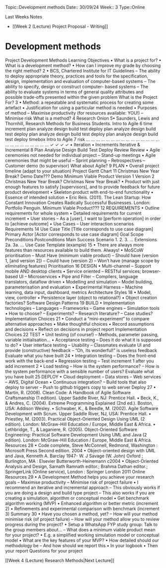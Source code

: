 
 Topic::Development methods
 Date:: 30/09/24
 Week:: 3
 Type::Online

 Last Weeks Notes
 - [[Week 2 (Lecture) Project Proposal - Writing]]
# Development methods
Project Development Methods
Learning Objectives
• What is a project for?
• What is a development method?
• How can I improve my grade by choosing the
right method?
2
• BCS, Chartered Institute for IT Guidelines
– The ability to deploy appropriate theory, practices and
tools for the specification, design, implementation
and evaluation of computer-based systems
– The ability to specify, design or construct computer-
based systems
– The ability to evaluate systems in terms of general
quality attributes and possible trade-offs presented
within the given problem
What is the Project For?
3
• Method: a repeatable and systematic process
for creating some artefact
• Justification for using a particular method is
needed
• Purposes of method
– Maximise productivity (for resources available: YOU!)
– Minimise risk
What is a method?
4
Research Onion
5• Saunders, Lewis and Thornhill, Research Methods for Business Students.
Intro to Agile
6
time
increment
plan analyze design build test deploy
plan analyze design build test deploy
plan analyze design build test deploy
plan analyze design build test deploy
timebox
Intro to Agile
7
risk
… … … … … …
… … … … … …
… … … … … …
… … … … … …
✓ ✓ ✓ ✓
• Iteration
• Increments
Iterative & Incremental
8
Plan Analyse Design Build Test Deploy
Review
Review
• Agile ceremonies not needed for individual
project
– Stand-up meetings
• Agile ceremonies that might be useful
– Sprint planning
– Retrospectives
– Customer demo (to supervisor)
What about Agile?
9
PLAN
• Overall project timeline (adapt to your situation)
Project Gantt Chart
11
Christmas
New Year
Break?
Demo
Date???
Demo
Minimum
Viable
Product
Version 1
Version 2
Christmas
New Year
Break? Christmas
New Year
Break?
• Product with just enough features to satisfy
[supervisors], and to provide feedback for future
product development
• Skeleton product with end-to-end functionality
• Essence of intended solution
• Eric Reis. (2011). The Lean Startup: How Constant Innovation Creates
Radically Successful Businesses. London: Portfolio Penguin.
Minimum Viable Product???
12
REQUIREMENTS
• Outline requirements for whole system
• Detailed requirements for current increment
• User stories
– As a [user], I want to [perform operation] in order to
[achieve outcome]
• Use Cases
– User interaction scenarios
Requirements
14
Use Case Title [Title corresponds to use case diagram]
Primary Actor [Actor corresponds to use case diagram]
Goal
Scope
Preconditions
Postconditions
Main Success Scenario 1.
2.
3.
…
Extensions 2a.
3a.
…
Use Case Template (example)
15
• There are always more features than resources
available to build them. Always!
• MoSCoW prioritisation
– Must Have (minimum viable product)
– Should have (version 1, [and version 2])
– Could have (version 2)
– Won’t have (manage scope by eliminating features)
Prioritisation
16
DESIGN
• Multi-channel
– Support mobile AND desktop clients
• Service oriented
– RESTful services; browser-based UI
– Microservices
• Pipe and Filter
– Compilers, language translators, dataflow driven
• Modelling and simulation
– Model building, parameterisation and evaluation
• Experimental Harness
– Machine learning, data input, dashboard, metrics
Architecture Styles
18
• Model, view, controller
• Persistence layer (object to relational?)
• Object creation factories?
Software Design Patterns
19
BUILD
• Implementation technologies
– Languages
– Frameworks
– Game engines
– Simulation tools
• How to choose?
– Experiments?
– Research literature?
– Case studies?
Implementation Choices
21
• Conduct a “mini-experiment” to compare
alternative approaches
• Make thoughtful choices
• Record assumptions and decisions
• Reflect on decisions in project report
Implementation Choices
22
TEST
• Unit testing (of course!)
– Methods, parameter passing, variable initialisation…
• Acceptance testing
– Does it do what it is supposed to do?
• User interface testing
– Usability
– Classmates evaluate UI and provide (constructive)
feedback
– “Oh, its wonderful!” is useless feedback
Evaluate what you have built
24
• Integration testing
– Does the front-end work with the back-end
• Regression testing
– Test increment 1 after you add increment 2
• Load testing
– How is the system performance?
– How is the system performance with a sensible
number of users?
Evaluate what you have built
25
DEPLOY
• Cloud deployment
– Data stores
– Web services
– AWS, Digital Ocean
• Continuous integration?
– Build tools that also deploy to server
– Push to github triggers copy to web server
Deploy
27
• Martin, R. (2008). Clean Code: A Handbook of Agile Software
Craftsmanship (1 edition). Upper Saddle River, NJ: Prentice Hall.
• Beck, K., & Andres, C. (2004). Extreme Programming Explained (2nd
ed.). Boston, USA: Addison Wesley.
• Schwaber, K., & Beedle, M. (2002). Agile Software Development with
Scrum. Upper Saddle River, NJ, USA: Prentice Hall.
• Priestley, M. (2003). Practical Object-Oriented Design Using UML (2
edition). London: McGraw-Hill Education / Europe, Middle East &
Africa.
• Lethbridge, T., & Laganiere, R. (2005). Object-Oriented Software
Engineering: Practical Software Development Using UML and Java (2
edition). London: McGraw-Hill Education / Europe, Middle East &
Africa.
Resources
28
• Code complete, Steve McConnell, Redmond, Washington :
Microsoft Press Second edition. 2004
• Object-oriented design with UML and Java, Kenneth A. Barclay
1947- W. J Savage (W. John) Oxford ; Burlington, MA : Elsevier
Butterworth-Heinemann c2004
• Object-Oriented Analysis and Design, Sarnath Ramnath editor.;
Brahma Dathan editor.; SpringerLink (Online service), London :
Springer London 2011
Online Resources
29
• A Development Method helps you achieve your research
goals
– Maximise productivity
– Minimise risk of project failure
• I recommend an iterative and incremental approach
– This obviously works if you are doing a design and build type
project
– This also works if you are creating a simulation, algorithm or
conceptual model
• Get benchmark algorithm working (MVP)
• Enhanced algorithm or better metric (increment 2)
• Refinements and experimental comparison with benchmark (increment 3)
Summary
30
• Have you chosen a method, yet?
– How will your method minimise risk (of project failure)
– How will your method allow you to review progress during the
project?
• Setup a WhatsApp FYP study group: Talk to the group
members about…
– What does a minimum viable product mean for your project?
• E.g. a simplified working simulation model or conceptual model
• What are the key features of your MVP?
• How detailed should our methodology be
– And how should we report this
• In your logbook
• Then your report
Questions for your project


[[Week 4 (Lecture) Research Methods|Next Lecture]]

